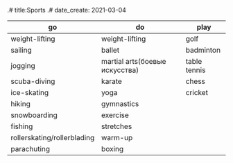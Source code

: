 .# title:Sports
.# date_create: 2021-03-04

|**go**|**do**|**play**|
|-|-|-|
|weight-lifting|weight-lifting|golf|
|sailing|ballet|badminton|
|jogging|martial arts(боевые искусства)|table tennis|
|scuba-diving|karate|chess|
|ice-skating|yoga|cricket|
|hiking|gymnastics|
|snowboarding|exercise|
|fishing|stretches|
|rollerskating/rollerblading|warm-up|
|parachuting|boxing|
